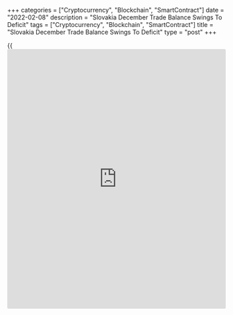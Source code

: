 +++
categories = ["Cryptocurrency", "Blockchain", "SmartContract"]
date = "2022-02-08"
description = "Slovakia December Trade Balance Swings To Deficit"
tags = ["Cryptocurrency", "Blockchain", "SmartContract"]
title = "Slovakia December Trade Balance Swings To Deficit"
type = "post"
+++

{{<iframe id="large-banner" src="https://www.bounty.group/#slide=5.0" width="100%" height="600" scrolling="no" style="border: 0px solid rgb(216, 221, 230); border-radius: 3px;">}}

Slovakia's foreign trade balance for December swung to a deficit from a
surplus a year ago as imports grew faster than exports, preliminary data
from the Statistical Office of the Slovak Republic showed Tuesday.  
  
The trade balance showed a deficit of EUR 255 million versus a surplus
of EUR 111.8 million in the same month of 2020. In November, the deficit
was EUR 31.2 million.  
  
Exports grew 18.5 percent year-on-year and imports rose 24.6 percent.  
  
For the whole year 2021, the trade balance had a surplus of EUR 1.692
billion versus EUR 3.317 billion in 2020. Exports rose 16.3 percent and
imports grew 19.3 percent.  
  
The statistical office attributed the export growth mainly to increased
shipments of motor vehicles and manufactured products. Growth in imports
was driven by a more than 50 percent jump in shipments of mineral fuels
in the backdrop of rising prices of gas, electricity and oil.  
  
Both the exports value and imports value hit record highs in 2021. The
trade surplus was around 60 percent higher than in the pre-pandemic year
of 2019.

For comments and feedback [contact](https://www.playgroundfx.com/contact/): editorial@rtt[news](https://www.letsplayfx.com/blog/forex-news-website/).com

[Economic News][1]

 **What parts of the world are seeing the best (and worst) economic
performances lately? Click[here][2] to check out our [Econ Scorecard][2]
and find out! See up-to-the-moment [ranking](https://www.playgroundfx.com/blog/crypto-exchange-ranking/)s for the best and worst
performers in [GDP][2], [unemployment rate][3], [inflation][4] and much
more.**

   1. www.rtt[news](https://www.letsplayfx.com/blog/forex-news-website/).com/Content/EconomicNews.aspx
   2. www.rtt[news](https://www.letsplayfx.com/blog/forex-news-website/).com/economic-scorecard/world-rank/GDP/highest-performance.aspx
   3. www.rtt[news](https://www.letsplayfx.com/blog/forex-news-website/).com/economic-scorecard/world-rank/unemployment-rate/lowest-performance.aspx
   4. www.rtt[news](https://www.letsplayfx.com/blog/forex-news-website/).com/economic-scorecard/world-rank/CPI/highest-performance.aspx